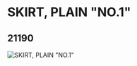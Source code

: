 # SKIRT, PLAIN "NO.1"
## 21190
![SKIRT, PLAIN "NO.1"](https://lc-www-live-s.legocdn.com/media/bricks/5/2/6139617.jpg)